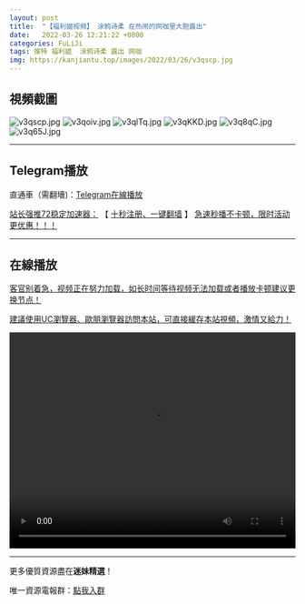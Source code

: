 ```yaml
---
layout: post
title:  "【福利姬视频】 涂鸦诗柔 在热闹的网咖里大胆露出"
date:   2022-03-26 12:21:22 +0800
categories: FuLiJi
tags: 推特 福利姬  涂鸦诗柔 露出 网咖
img: https://kanjiantu.top/images/2022/03/26/v3qscp.jpg
---
```



## 視頻截圖

![v3qscp.jpg](https://kanjiantu.top/images/2022/03/26/v3qscp.jpg)
![v3qoiv.jpg](https://kanjiantu.top/images/2022/03/26/v3qoiv.jpg)
![v3qlTq.jpg](https://kanjiantu.top/images/2022/03/26/v3qlTq.jpg)
![v3qKKD.jpg](https://kanjiantu.top/images/2022/03/26/v3qKKD.jpg)
![v3q8qC.jpg](https://kanjiantu.top/images/2022/03/26/v3q8qC.jpg)
![v3q65J.jpg](https://kanjiantu.top/images/2022/03/26/v3q65J.jpg)

* * *
## Telegram播放

直通車（需翻墻)：[Telegram在線播放](https://t.me/mimeijingxuan/390)

<u>站长强推72稳定加速器：</u> 【 [十秒注册、一键翻墙](https://72vpn.xyz/#/register?code=mimei) 】
<u>  急速秒播不卡顿，限时活动更优惠！！！</u>
* * *
## 在線播放
<u>客官别着急，视频正在努力加载，如长时间等待视频无法加载或者播放卡顿建议更换节点！</u>

<u>建議使用UC瀏覽器、歐朋瀏覽器訪問本站，可直接緩存本站視頻，激情又給力！</u>
<center><video src="https://cdn.publer.io/uploads/videos/6246cc66db279732fb55be4b/68ce83c5d946d85c42144247a59e4a58.mp4" width="100%" height="380px" controls="controls"></video></center>


* * *
更多優質資源盡在**迷妹精選**！

唯一資源電報群：[點我入群](https://t.me/mimeijingxuan)


